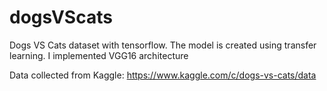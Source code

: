# dogsVScats

Dogs VS Cats dataset with tensorflow. The model is created using transfer learning. I implemented VGG16 architecture

Data collected from Kaggle: https://www.kaggle.com/c/dogs-vs-cats/data

